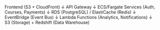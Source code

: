 Frontend (S3 + CloudFront)
↓
API Gateway
↓
ECS/Fargate Services (Auth, Courses, Payments)
↓
RDS (PostgreSQL) / ElastiCache (Redis)
↓
EventBridge (Event Bus)
↓
Lambda Functions (Analytics, Notifications)
↓
S3 (Storage) + Redshift (Data Warehouse)

